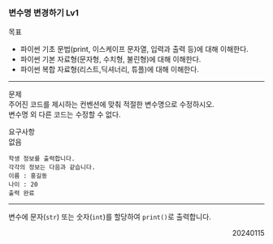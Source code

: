 ### 변수명 변경하기 Lv1
목표
- 파이썬 기초 문법(print, 이스케이프 문자열, 입력과 출력 등)에 대해 이해한다.
- 파이썬 기본 자료형(문자형, 수치형, 불린형)에 대해 이해한다.
- 파이썬 복합 자료형(리스트,딕셔너리, 튜플)에 대해 이해한다.
---
문제  
주어진 코드를 제시하는 컨벤션에 맞춰 적절한 변수명으로 수정하시오.  
변수명 외 다른 코드는 수정할 수 없다.  

요구사항  
없음
```
학생 정보를 출력합니다.
각각의 정보는 다음과 같습니다.
이름 : 홍길동
나이 : 20
출력 완료
```
---
변수에 문자(`str`) 또는 숫자(`int`)를 할당하여 `print()`로 출력합니다.
<div style="text-align: right">20240115</div>